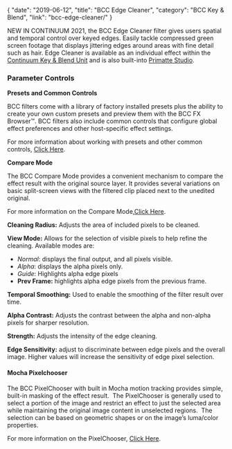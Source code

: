 {
"date": "2019-06-12",
"title": "BCC Edge Cleaner",
"category": "BCC Key & Blend",
"link": "bcc-edge-cleaner/"
}

 
NEW IN CONTINUUM 2021, the BCC Edge Cleaner filter gives users spatial and temporal control over keyed edges. Easily tackle compressed green screen footage that displays jittering edges around areas with fine detail such as hair. Edge Cleaner is available as an individual effect within the [Continuum Key & Blend Unit](https://borisfx.com/products/continuum-units/key-and-blend/) and is also built-into [Primatte Studio](https://borisfx.com/products/continuum-filters/primatte-studio/?collection=continuum-premium-filters&product=continuum-filter-primatte-studio). 


### **Parameter Controls**


**Presets and Common Controls**


BCC filters come with a library of factory installed presets plus the ability to create your own custom presets and preview them with the BCC FX Browser™. BCC filters also include common controls that configure global effect preferences and other host-specific effect settings. 


For more information about working with presets and other common controls, [Click Here](/documentation/continuum/bcc-common-controls/).


**Compare Mode**


The BCC Compare Mode provides a convenient mechanism to compare the effect result with the original source layer. It provides several variations on basic split-screen views with the filtered clip placed next to the unedited original.


For more information on the Compare Mode,[Click Here](/documentation/continuum/bcc-compare-mode/).


**Cleaning Radius:** Adjusts the area of included pixels to be cleaned. 


**View Mode:** Allows for the selection of visible pixels to help refine the cleaning. Available modes are:


* *Normal*: displays the final output, and all pixels visible.
* *Alpha*: displays the alpha pixels only.
* *Guide*: Highlights alpha edge pixels
* **Prev Frame:** highlights alpha edge pixels from the previous frame.


**Temporal Smoothing:** Used to enable the smoothing of the filter result over time. 


**Alpha Contrast:** Adjusts the contrast between the alpha and non-alpha pixels for sharper resolution.


**Strength:** Adjusts the intensity of the edge cleaning.


**Edge Sensitivity:** adjust to discriminate between edge pixels and the overall image. Higher values will increase the sensitivity of edge pixel selection.


#### Mocha Pixelchooser


The BCC PixelChooser with built in Mocha motion tracking provides simple, built-in masking of the effect result.  The PixelChooser is generally used to select a portion of the image and restrict an effect to just the selected area while maintaining the original image content in unselected regions.  The selection can be based on geometric shapes or on the image’s luma/color properties.


For more information on the PixelChooser, [Click Here](/documentation/continuum/bcc-pixel-chooser/).



